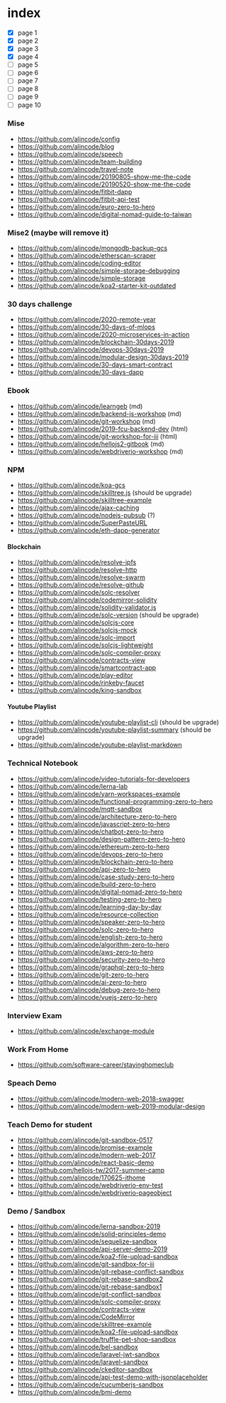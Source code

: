 # index

- [x] page 1
- [x] page 2
- [x] page 3
- [x] page 4
- [ ] page 5
- [ ] page 6
- [ ] page 7
- [ ] page 8
- [ ] page 9
- [ ] page 10

### Mise
- https://github.com/alincode/config
- https://github.com/alincode/blog
- https://github.com/alincode/speech
- https://github.com/alincode/team-building
- https://github.com/alincode/travel-note
- https://github.com/alincode/20190805-show-me-the-code
- https://github.com/alincode/20190520-show-me-the-code
- https://github.com/alincode/fitbit-dapp
- https://github.com/alincode/fitbit-api-test
- https://github.com/alincode/euro-zero-to-hero
- https://github.com/alincode/digital-nomad-guide-to-taiwan

### Mise2 (maybe will remove it)
- https://github.com/alincode/mongodb-backup-gcs
- https://github.com/alincode/etherscan-scraper
- https://github.com/alincode/coding-editor
- https://github.com/alincode/simple-storage-debugging
- https://github.com/alincode/simple-storage
- https://github.com/alincode/koa2-starter-kit-outdated

### 30 days challenge
- https://github.com/alincode/2020-remote-year
- https://github.com/alincode/30-days-of-mlops
- https://github.com/alincode/2020-microservices-in-action
- https://github.com/alincode/blockchain-30days-2019
- https://github.com/alincode/devops-30days-2019
- https://github.com/alincode/modular-design-30days-2019
- https://github.com/alincode/30-days-smart-contract
- https://github.com/alincode/30-days-dapp

### Ebook
- https://github.com/alincode/learngeb (md)
- https://github.com/alincode/backend-js-workshop (md)
- https://github.com/alincode/git-workshop (md)
- https://github.com/alincode/2019-fcu-backend-dev (html)
- https://github.com/alincode/git-workshop-for-iii (html)
- https://github.com/alincode/hellojs2-gitbook (md)
- https://github.com/alincode/webdriverio-workshop (md)

### NPM
- https://github.com/alincode/koa-gcs
- https://github.com/alincode/skilltree.js (should be upgrade)
- https://github.com/alincode/skilltree-example
- https://github.com/alincode/ajax-caching
- https://github.com/alincode/nodejs-pubsub (?)
- https://github.com/alincode/SuperPasteURL
- https://github.com/alincode/eth-dapp-generator

#### Blockchain
- https://github.com/alincode/resolve-ipfs
- https://github.com/alincode/resolve-http
- https://github.com/alincode/resolve-swarm
- https://github.com/alincode/resolve-github
- https://github.com/alincode/solc-resolver
- https://github.com/alincode/codemirror-solidity
- https://github.com/alincode/solidity-validator.js
- https://github.com/alincode/solc-version (should be upgrade)
- https://github.com/alincode/solcjs-core
- https://github.com/alincode/solcjs-mock
- https://github.com/alincode/solc-import
- https://github.com/alincode/solcjs-lightweight
- https://github.com/alincode/solc-compiler-proxy
- https://github.com/alincode/contracts-view
- https://github.com/alincode/smartcontract-app
- https://github.com/alincode/play-editor
- https://github.com/alincode/rinkeby-faucet
- https://github.com/alincode/king-sandbox

#### Youtube Playlist
- https://github.com/alincode/youtube-playlist-cli (should be upgrade)
- https://github.com/alincode/youtube-playlist-summary (should be upgrade)
- https://github.com/alincode/youtube-playlist-markdown

### Technical Notebook
- https://github.com/alincode/video-tutorials-for-developers
- https://github.com/alincode/lerna-lab
- https://github.com/alincode/yarn-workspaces-example
- https://github.com/alincode/functional-programming-zero-to-hero
- https://github.com/alincode/mqtt-sandbox
- https://github.com/alincode/architecture-zero-to-hero
- https://github.com/alincode/javascript-zero-to-hero
- https://github.com/alincode/chatbot-zero-to-hero
- https://github.com/alincode/design-pattern-zero-to-hero
- https://github.com/alincode/ethereum-zero-to-hero
- https://github.com/alincode/devops-zero-to-hero
- https://github.com/alincode/blockchain-zero-to-hero
- https://github.com/alincode/api-zero-to-hero
- https://github.com/alincode/case-study-zero-to-hero
- https://github.com/alincode/build-zero-to-hero
- https://github.com/alincode/digital-nomad-zero-to-hero
- https://github.com/alincode/testing-zero-to-hero
- https://github.com/alincode/learning-day-by-day
- https://github.com/alincode/resource-collection
- https://github.com/alincode/speaker-zero-to-hero
- https://github.com/alincode/solc-zero-to-hero
- https://github.com/alincode/english-zero-to-hero
- https://github.com/alincode/algorithm-zero-to-hero
- https://github.com/alincode/aws-zero-to-hero
- https://github.com/alincode/security-zero-to-hero
- https://github.com/alincode/graphql-zero-to-hero
- https://github.com/alincode/git-zero-to-hero
- https://github.com/alincode/ai-zero-to-hero
- https://github.com/alincode/debug-zero-to-hero
- https://github.com/alincode/vuejs-zero-to-hero

### Interview Exam
- https://github.com/alincode/exchange-module

### Work From Home
- https://github.com/software-career/stayinghomeclub

### Speach Demo
- https://github.com/alincode/modern-web-2018-swagger
- https://github.com/alincode/modern-web-2019-modular-design

### Teach Demo for student
- https://github.com/alincode/git-sandbox-0517
- https://github.com/alincode/promise-example
- https://github.com/alincode/modern-web-2017
- https://github.com/alincode/react-basic-demo
- https://github.com/hellojs-tw/2017-summer-camp
- https://github.com/alincode/170625-ithome
- https://github.com/alincode/webdriverio-env-test
- https://github.com/alincode/webdriverio-pageobject

### Demo / Sandbox
- https://github.com/alincode/lerna-sandbox-2019
- https://github.com/alincode/solid-principles-demo
- https://github.com/alincode/sequelize-sandbox
- https://github.com/alincode/api-server-demo-2019
- https://github.com/alincode/koa2-file-upload-sandbox
- https://github.com/alincode/git-sandbox-for-iii
- https://github.com/alincode/git-rebase-conflict-sandbox
- https://github.com/alincode/git-rebase-sandbox2
- https://github.com/alincode/git-rebase-sandbox1
- https://github.com/alincode/git-conflict-sandbox
- https://github.com/alincode/solc-compiler-proxy
- https://github.com/alincode/contracts-view
- https://github.com/alincode/CodeMirror
- https://github.com/alincode/skilltree-example
- https://github.com/alincode/koa2-file-upload-sandbox
- https://github.com/alincode/truffle-pet-shop-sandbox
- https://github.com/alincode/bel-sandbox
- https://github.com/alincode/laravel-jwt-sandbox
- https://github.com/alincode/laravel-sandbox
- https://github.com/alincode/ckeditor-sandbox
- https://github.com/alincode/api-test-demo-with-jsonplaceholder
- https://github.com/alincode/cucumberjs-sandbox
- https://github.com/alincode/bmi-demo
